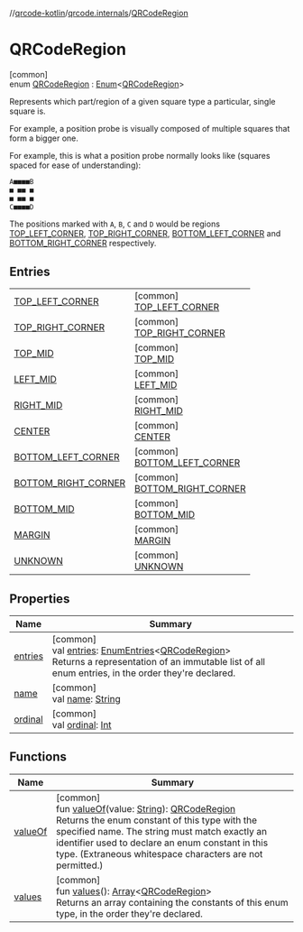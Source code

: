 //[qrcode-kotlin](../../../index.md)/[qrcode.internals](../index.md)/[QRCodeRegion](index.md)

# QRCodeRegion

[common]\
enum [QRCodeRegion](index.md) : [Enum](https://kotlinlang.org/api/latest/jvm/stdlib/kotlin/-enum/index.html)&lt;[QRCodeRegion](index.md)&gt; 

Represents which part/region of a given square type a particular, single square is.

For example, a position probe is visually composed of multiple squares that form a bigger one.

For example, this is what a position probe normally looks like (squares spaced for ease of understanding):

```kotlin
A■■■■B
■ ■■ ■
■ ■■ ■
C■■■■D
```

The positions marked with `A`, `B`, `C` and `D` would be regions [TOP_LEFT_CORNER](-t-o-p_-l-e-f-t_-c-o-r-n-e-r/index.md), [TOP_RIGHT_CORNER](-t-o-p_-r-i-g-h-t_-c-o-r-n-e-r/index.md), [BOTTOM_LEFT_CORNER](-b-o-t-t-o-m_-l-e-f-t_-c-o-r-n-e-r/index.md) and [BOTTOM_RIGHT_CORNER](-b-o-t-t-o-m_-r-i-g-h-t_-c-o-r-n-e-r/index.md) respectively.

## Entries

| | |
|---|---|
| [TOP_LEFT_CORNER](-t-o-p_-l-e-f-t_-c-o-r-n-e-r/index.md) | [common]<br>[TOP_LEFT_CORNER](-t-o-p_-l-e-f-t_-c-o-r-n-e-r/index.md) |
| [TOP_RIGHT_CORNER](-t-o-p_-r-i-g-h-t_-c-o-r-n-e-r/index.md) | [common]<br>[TOP_RIGHT_CORNER](-t-o-p_-r-i-g-h-t_-c-o-r-n-e-r/index.md) |
| [TOP_MID](-t-o-p_-m-i-d/index.md) | [common]<br>[TOP_MID](-t-o-p_-m-i-d/index.md) |
| [LEFT_MID](-l-e-f-t_-m-i-d/index.md) | [common]<br>[LEFT_MID](-l-e-f-t_-m-i-d/index.md) |
| [RIGHT_MID](-r-i-g-h-t_-m-i-d/index.md) | [common]<br>[RIGHT_MID](-r-i-g-h-t_-m-i-d/index.md) |
| [CENTER](-c-e-n-t-e-r/index.md) | [common]<br>[CENTER](-c-e-n-t-e-r/index.md) |
| [BOTTOM_LEFT_CORNER](-b-o-t-t-o-m_-l-e-f-t_-c-o-r-n-e-r/index.md) | [common]<br>[BOTTOM_LEFT_CORNER](-b-o-t-t-o-m_-l-e-f-t_-c-o-r-n-e-r/index.md) |
| [BOTTOM_RIGHT_CORNER](-b-o-t-t-o-m_-r-i-g-h-t_-c-o-r-n-e-r/index.md) | [common]<br>[BOTTOM_RIGHT_CORNER](-b-o-t-t-o-m_-r-i-g-h-t_-c-o-r-n-e-r/index.md) |
| [BOTTOM_MID](-b-o-t-t-o-m_-m-i-d/index.md) | [common]<br>[BOTTOM_MID](-b-o-t-t-o-m_-m-i-d/index.md) |
| [MARGIN](-m-a-r-g-i-n/index.md) | [common]<br>[MARGIN](-m-a-r-g-i-n/index.md) |
| [UNKNOWN](-u-n-k-n-o-w-n/index.md) | [common]<br>[UNKNOWN](-u-n-k-n-o-w-n/index.md) |

## Properties

| Name | Summary |
|---|---|
| [entries](entries.md) | [common]<br>val [entries](entries.md): [EnumEntries](https://kotlinlang.org/api/latest/jvm/stdlib/kotlin.enums/-enum-entries/index.html)&lt;[QRCodeRegion](index.md)&gt;<br>Returns a representation of an immutable list of all enum entries, in the order they're declared. |
| [name](../../qrcode.raw/-q-r-code-data-type/-d-e-f-a-u-l-t/index.md#-372974862%2FProperties%2F345188675) | [common]<br>val [name](../../qrcode.raw/-q-r-code-data-type/-d-e-f-a-u-l-t/index.md#-372974862%2FProperties%2F345188675): [String](https://kotlinlang.org/api/latest/jvm/stdlib/kotlin/-string/index.html) |
| [ordinal](../../qrcode.raw/-q-r-code-data-type/-d-e-f-a-u-l-t/index.md#-739389684%2FProperties%2F345188675) | [common]<br>val [ordinal](../../qrcode.raw/-q-r-code-data-type/-d-e-f-a-u-l-t/index.md#-739389684%2FProperties%2F345188675): [Int](https://kotlinlang.org/api/latest/jvm/stdlib/kotlin/-int/index.html) |

## Functions

| Name | Summary |
|---|---|
| [valueOf](value-of.md) | [common]<br>fun [valueOf](value-of.md)(value: [String](https://kotlinlang.org/api/latest/jvm/stdlib/kotlin/-string/index.html)): [QRCodeRegion](index.md)<br>Returns the enum constant of this type with the specified name. The string must match exactly an identifier used to declare an enum constant in this type. (Extraneous whitespace characters are not permitted.) |
| [values](values.md) | [common]<br>fun [values](values.md)(): [Array](https://kotlinlang.org/api/latest/jvm/stdlib/kotlin/-array/index.html)&lt;[QRCodeRegion](index.md)&gt;<br>Returns an array containing the constants of this enum type, in the order they're declared. |
